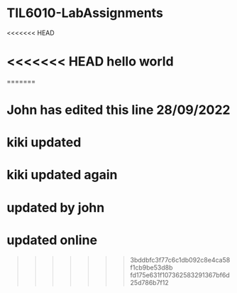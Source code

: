 # TIL6010-LabAssignments
<<<<<<< HEAD


 
<<<<<<< HEAD
hello world
=======
=======
# John has edited this line 28/09/2022
# kiki updated
# kiki updated again 

# updated by john
# updated online
>>>>>>> 3bddbfc3f77c6c1db092c8e4ca58f1cb9be53d8b
>>>>>>> fd175e631f107362583291367bf6d25d786b7f12
